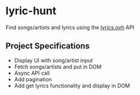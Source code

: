 # lyric-hunt

Find songs/artists and lyrics using the [lyrics.ovh](https://lyrics.ovh) API

## Project Specifications

- Display UI with song/artist input
- Fetch songs/artists and put in DOM
- Async API call 
- Add pagination
- Add get lyrics functionality and display in DOM